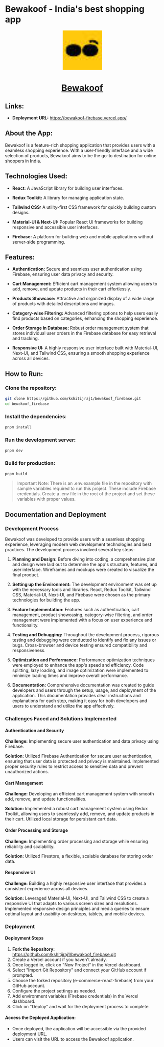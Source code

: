 # Bewakoof - India's best shopping app

<p align="center">
  <a href="https://bewakoof-firebase.vercel.app/">
    <picture>
      <img src="./public/favicon.ico" height="128">
    </picture>
    <h1 align="center">Bewakoof</h1>
  </a>
</p>

## Links:

- **Deployment URL:** https://bewakoof-firebase.vercel.app/

## About the App:

Bewakoof is a feature-rich shopping application that provides users with a seamless shopping experience. With a user-friendly interface and a wide selection of products, Bewakoof aims to be the go-to destination for online shoppers in India.

## Technologies Used:

- **React:** A JavaScript library for building user interfaces.

- **Redux Toolkit:** A library for managing application state.

- **Tailwind CSS:** A utility-first CSS framework for quickly building custom designs.

- **Material-UI & Next-UI:** Popular React UI frameworks for building responsive and accessible user interfaces.

- **Firebase:** A platform for building web and mobile applications without server-side programming.

## Features:

- **Authentication:**
  Secure and seamless user authentication using Firebase, ensuring user data privacy and security.

- **Cart Management:**
  Efficient cart management system allowing users to add, remove, and update products in their cart effortlessly.

- **Products Showcase:**
  Attractive and organized display of a wide range of products with detailed descriptions and images.

- **Category-wise Filtering:**
  Advanced filtering options to help users easily find products based on categories, enhancing the shopping experience.

- **Order Storage in Database:**
  Robust order management system that stores individual user orders in the Firebase database for easy retrieval and tracking.

- **Responsive UI:**
  A highly responsive user interface built with Material-UI, Next-UI, and Tailwind CSS, ensuring a smooth shopping experience across all devices.

## How to Run:

### **Clone the repository:**

```bash
git clone https://github.com/kshitijraj1/bewakoof_firebase.git
cd bewakoof_firebase
```

### **Install the dependencies:**

```bash
pnpm install
```

### **Run the development server:**

```bash
pnpm dev
```

### **Build for production:**

```bash
pnpm build
```

> Important Note: There is an .env.example file in the repository with sample variables required to run this project. These include Firebase credentials. Create a .env file in the root of the project and set these variables with proper values.

## Documentation and Deployment

### Development Process

Bewakoof was developed to provide users with a seamless shopping experience, leveraging modern web development technologies and best practices. The development process involved several key steps:

1. **Planning and Design:** Before diving into coding, a comprehensive plan and design were laid out to determine the app's structure, features, and user interface. Wireframes and mockups were created to visualize the final product.

2. **Setting up the Environment:** The development environment was set up with the necessary tools and libraries. React, Redux Toolkit, Tailwind CSS, Material-UI, Next-UI, and Firebase were chosen as the primary technologies for building the app.

3. **Feature Implementation:** Features such as authentication, cart management, product showcasing, category-wise filtering, and order management were implemented with a focus on user experience and functionality.

4. **Testing and Debugging:** Throughout the development process, rigorous testing and debugging were conducted to identify and fix any issues or bugs. Cross-browser and device testing ensured compatibility and responsiveness.

5. **Optimization and Performance:** Performance optimization techniques were employed to enhance the app's speed and efficiency. Code splitting, lazy loading, and image optimization were implemented to minimize loading times and improve overall performance.

6. **Documentation:** Comprehensive documentation was created to guide developers and users through the setup, usage, and deployment of the application. This documentation provides clear instructions and explanations for each step, making it easy for both developers and users to understand and utilize the app effectively.

### Challenges Faced and Solutions Implemented

#### Authentication and Security

**Challenge:** Implementing secure user authentication and data privacy using Firebase.

**Solution:** Utilized Firebase Authentication for secure user authentication, ensuring that user data is protected and privacy is maintained. Implemented proper security rules to restrict access to sensitive data and prevent unauthorized actions.

#### Cart Management

**Challenge:** Developing an efficient cart management system with smooth add, remove, and update functionalities.

**Solution:** Implemented a robust cart management system using Redux Toolkit, allowing users to seamlessly add, remove, and update products in their cart. Utilized local storage for persistant cart data.

#### Order Processing and Storage

**Challenge:** Implementing order processing and storage while ensuring reliability and scalability.

**Solution:** Utilized Firestore, a flexible, scalable database for storing order data.

#### Responsive UI

**Challenge:** Building a highly responsive user interface that provides a consistent experience across all devices.

**Solution:** Leveraged Material-UI, Next-UI, and Tailwind CSS to create a responsive UI that adapts to various screen sizes and resolutions. Implemented responsive design principles and media queries to ensure optimal layout and usability on desktops, tablets, and mobile devices.

### Deployment

#### Deployment Steps

1. **Fork the Repository:** https://github.com/kshitijraj1/bewakoof_firebase.git
2. Create a Vercel account if you haven't already.
3. Once logged in, click on "New Project" in the Vercel dashboard.
4. Select "Import Git Repository" and connect your GitHub account if prompted.
5. Choose the forked repository (e-commerce-react-firebase) from your GitHub account.
6. Configure the project settings as needed.
7. Add environment variables (Firebase credentials) in the Vercel dashboard.
8. Click on "Deploy" and wait for the deployment process to complete.

#### Access the Deployed Application:

- Once deployed, the application will be accessible via the provided deployment URL.
- Users can visit the URL to access the Bewakoof application.
